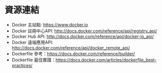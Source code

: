 # 資源連結
* Docker 主站點: https://www.docker.io
* Docker 註冊中心API: http://docs.docker.com/reference/api/registry_api/
* Docker Hub API: http://docs.docker.com/reference/api/docker-io_api/
* Docker 遠端應用API: http://docs.docker.com/reference/api/docker_remote_api/
* Dockerfile 參考：https://docs.docker.com/reference/builder/
* Dockerfile 最佳實踐：https://docs.docker.com/articles/dockerfile_best-practices/
